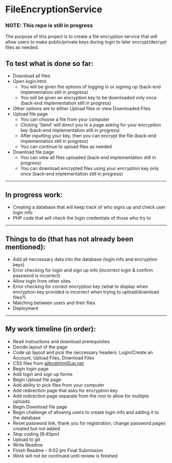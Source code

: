 # FileEncryptionService
### NOTE: This repo is still in progress
The purpose of this project is to create a file encryption service that will allow users to make public/private keys during login to later encrypt/decrypt files as needed.

## To test what is done so far:
* Download all files 
* Open login.html
  * You will be given the options of logging in or signing up (back-end implementation still in progress)
  * You will be given an encryption key to be downloaded only once (back-end implementation still in progress)
* Other options are to either Upload files or view Downloaded Files
* Upload file page
  * You can choose a file from your computer
  * Clicking 'Send' will direct you to a page asking for your encryption key (back-end implementation still in progress)
  * After inputting your key, then you can encrypt the file (back-end implementation still in progress)
  * You can continue to upload files as needed
* Download file page 
  * You can view all files uploaded (back-end implementation still in progress)
  * You can download encrypted files using your encryption key only once (back-end implementation still in progress)
  
-------

## In progress work:
* Creating a database that will keep track of who signs up and check user login info
* PHP code that will check the login credentials of those who try to

-------

## Things to do (that has not already been mentioned):
* Add all neccessary data into the database (login info and encryption keys)
* Error checking for login and sign up info (incorrect login & confirm password is incorrect)
* Allow login from other sites 
* Error checking for correct encryption key (what to display when encryption key provided is incorrect when trying to upload/download files?)
* Matching between users and their files
* Deployment

-------

## My work timeline (in order):
* Read instructions and download prerequisites
* Decide layout of the page
* Code up layout and pick the neccessary headers: Login/Create an Account, Upload Files, Download Files
 * CSS files from ajlkn@html5up.net
* Begin login page
 * Add login and sign up forms
* Begin Upload file page
 * Add ability to pick files from your computer
 * Add redirection page that asks for encryption key
 * Add redirection page separate from the root to allow for multiple uploads
* Begin Download file page
* Begin challenge of allowing users to create login info and adding it to the database 
 * Reset password link, thank you for registration, change password pages created but not added
* Stop coding (8:40pm)
* Upload to git
* Write Readme
* Finish Readme - 9:02 pm Final Submission
* Work will not be continued until review is finished
